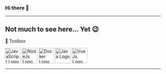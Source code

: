 ### Hi there 👋

---
Not much to see here... Yet 😉
---

🧰 Toolbox

<img src="https://cdn.worldvectorlogo.com/logos/javascript.svg" alt="JavaScript Logo" width="50" height="50"/> 
<img src="https://cdn.worldvectorlogo.com/logos/nodejs.svg" alt="NodeJs Logo" width="50" height="50"/> 
<img src="https://cdn.worldvectorlogo.com/logos/docker.svg" alt="Docker Logo" width="50" height="50"/> 
<img src="https://cdn.worldvectorlogo.com/logos/java.svg" alt="Java Logo" width="50" height="50"/> 
<img src="hhttps://cdn.worldvectorlogo.com/logos/vue-9.svg" alt="VueJs Logo" width="50" height="50"/> 

---


